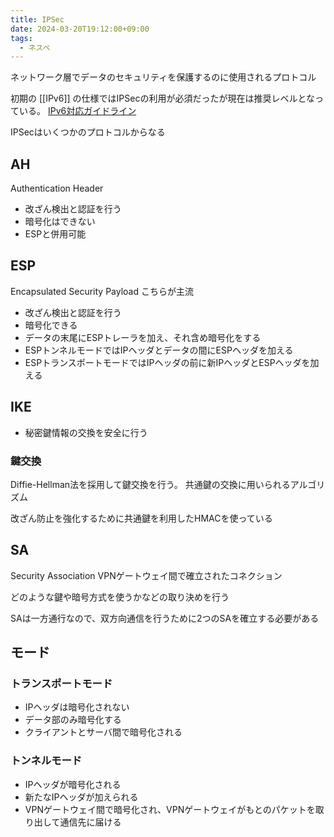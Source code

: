 ```yaml
---
title: IPSec
date: 2024-03-20T19:12:00+09:00
tags:
  - ネスペ
---
```


ネットワーク層でデータのセキュリティを保護するのに使用されるプロトコル

初期の [[IPv6]] の仕様ではIPSecの利用が必須だったが現在は推奨レベルとなっている。
[IPv6対応ガイドライン](https://www.soumu.go.jp/main_content/000816914.pdf)

IPSecはいくつかのプロトコルからなる

## AH

Authentication Header
- 改ざん検出と認証を行う
- 暗号化はできない
- ESPと併用可能

## ESP

Encapsulated Security Payload
こちらが主流

- 改ざん検出と認証を行う 
- 暗号化できる
- データの末尾にESPトレーラを加え、それ含め暗号化をする
- ESPトンネルモードではIPヘッダとデータの間にESPヘッダを加える
- ESPトランスポートモードではIPヘッダの前に新IPヘッダとESPヘッダを加える

## IKE

- 秘密鍵情報の交換を安全に行う

### 鍵交換

Diffie-Hellman法を採用して鍵交換を行う。
共通鍵の交換に用いられるアルゴリズム

改ざん防止を強化するために共通鍵を利用したHMACを使っている

## SA

Security Association
VPNゲートウェイ間で確立されたコネクション

どのような鍵や暗号方式を使うかなどの取り決めを行う

SAは一方通行なので、双方向通信を行うために2つのSAを確立する必要がある

## モード

### トランスポートモード

- IPヘッダは暗号化されない
- データ部のみ暗号化する
- クライアントとサーバ間で暗号化される

### トンネルモード

- IPヘッダが暗号化される
- 新たなIPヘッダが加えられる
- VPNゲートウェイ間で暗号化され、VPNゲートウェイがもとのパケットを取り出して通信先に届ける